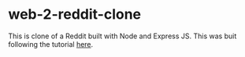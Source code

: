 # web-2-reddit-clone

This is clone of a Reddit built with Node and Express JS. This was buit following the tutorial 
[here](https://www.makeschool.com/online-courses/tutorials/reddit-clone-in-node-js/technical-planning). 

